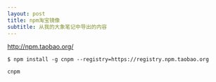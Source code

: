 ```yaml
---
layout: post
title: npm淘宝镜像
subtitle: 从我的大象笔记中导出的内容
---
```


http://npm.taobao.org/

```
$ npm install -g cnpm --registry=https://registry.npm.taobao.org
```

`cnpm`
